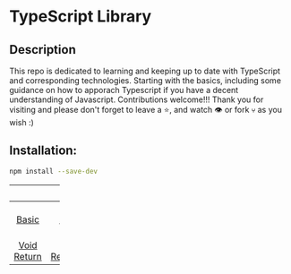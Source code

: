 # TypeScript Library

## Description
This repo is dedicated to learning and keeping up to date with TypeScript and corresponding technologies. Starting with the basics, including some guidance on how to apporach Typescript if you have a decent understanding of Javascript. Contributions welcome!!! Thank you for visiting and please don't forget to leave a ⭐️, and watch 👁 or fork ⑂ as you wish :) 

## Installation:
```bash
npm install --save-dev 
```

<table class="tg" style="width:90px; text-align:center;">
<thead>
  <tr>
    <th class="tg-0pky" colspan="8">Typescript Fundamentals</th>
  </tr>
</thead>
<tbody>
  <tr>
   <td class="tg-0pky" colspan="1">
      <a href="https://github.com/mathcodes/TS/blob/main/basic.ts">Basic</a>
    </td>
     <td class="tg-0pky" colspan="1">
      <a href="https://github.com/mathcodes/TS/blob/main/basics.ts">Basics</a>
    </td>
    <td class="tg-0pky" colspan="1">
      <a href="https://github.com/mathcodes/TS/blob/main/coreTypes.ts">Core Types</a>
    </td>
    <td class="tg-0pky" colspan="1">
      <a href="https://github.com/mathcodes/TS/blob/main/functions.ts">Functions</a>
    </td>
    <td class="tg-0pky" colspan="1">
      <a href="https://github.com/mathcodes/TS/blob/main/functions2.ts">Functions2</a>
    </td>
    <td class="tg-0pky" colspan="1">
      <a href="https://github.com/mathcodes/TS/blob/main/neverType.js">Never Type</a>
    </td>
    <td class="tg-0pky" colspan="1">
      <a href="https://github.com/mathcodes/TS/blob/main/objs-arrays-enums.ts">Objects, Arrays, Enums</a>
    </td>
    <td class="tg-0pky" colspan="1">
      <a href="https://github.com/mathcodes/TS/blob/main/unionAliasesCustom.ts">Unions, Aliases</a>
    </td>
    </tr>
    <tr>
    <td class="tg-0pky" colspan="1">
      <a href="https://github.com/mathcodes/TS/blob/main/voidReturn.js">Void Return</a>
    </td>
      <td class="tg-0pky" colspan="1">
      <a href="https://github.com/mathcodes/TS/blob/main/voidReturnless.ts">Void Returnless</a>
    </td>
    <td class="tg-0pky" colspan="1">
      <a href="https://github.com/mathcodes/react-native-apps/tree/main/sample-apps/rn-numbers"> </a>
    </td>
    <td class="tg-0pky" colspan="1">
      <a href="https://github.com/mathcodes/react-native-apps/tree/main/sample-apps/rn-redux"> </a>
    </td>
 </tr>
</tbody>
</table>
